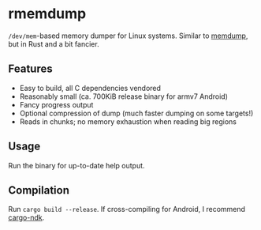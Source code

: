 # rmemdump

`/dev/mem`-based memory dumper for Linux systems.
Similar to [memdump](https://github.com/tchebb/memdump), but in Rust and a bit fancier.

## Features

* Easy to build, all C dependencies vendored
* Reasonably small (ca. 700KiB release binary for armv7 Android)
* Fancy progress output
* Optional compression of dump (much faster dumping on some targets!)
* Reads in chunks; no memory exhaustion when reading big regions

## Usage

Run the binary for up-to-date help output.

## Compilation

Run `cargo build --release`. If cross-compiling for Android, I recommend [cargo-ndk](https://github.com/bbqsrc/cargo-ndk).

